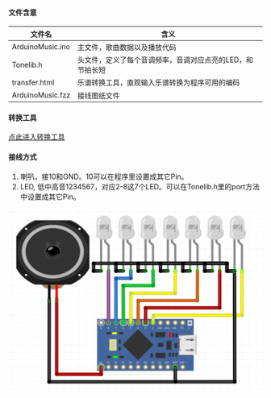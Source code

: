 #### 文件含意
|文件名|含义|
|--|--|
|ArduinoMusic.ino|主文件，歌曲数据以及播放代码|
|Tonelib.h|头文件，定义了每个音调频率，音调对应点亮的LED，和节拍长短|
|transfer.html|乐谱转换工具，直观输入乐谱转换为程序可用的编码|
|ArduinoMusic.fzz|接线图纸文件|

#### 转换工具
[点此进入转换工具](//troncool.github.io/practice/Arduino/ArduinoMusic/transfer.html)

#### 接线方式
1. 喇叭，接10和GND。10可以在程序里设置成其它Pin。
2. LED, 低中高音1234567，对应2-8这7个LED。可以在Tonelib.h里的port方法中设置成其它Pin。

![接线图](fig.png)


